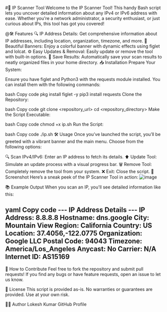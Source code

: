 #🚀 IP Scanner Tool
Welcome to the IP Scanner Tool! This handy Bash script lets you uncover detailed information about any IPv4 or IPv6 address with ease. Whether you're a network administrator, a security enthusiast, or just curious about IPs, this tool has got you covered!

@🛠 Features
🔍 IP Address Details: Get comprehensive information about IP addresses, including location, organization, timezone, and more.
🎨 Beautiful Banners: Enjoy a colorful banner with dynamic effects using figlet and lolcat.
⚙️ Easy Updates & Removal: Easily update or remove the tool with built-in options.
💾 Save Results: Automatically save your scan results to neatly organized files in your home directory.
📥 Installation
Prepare Your System:

Ensure you have figlet and Python3 with the requests module installed. You can install them with the following commands:

bash
Copy code
pkg install figlet -y
pip3 install requests
Clone the Repository:

bash
Copy code
git clone <repository_url>
cd <repository_directory>
Make the Script Executable:

bash
Copy code
chmod +x ip.sh
Run the Script:

bash
Copy code
./ip.sh
🛠 Usage
Once you’ve launched the script, you’ll be greeted with a vibrant banner and the main menu. Choose from the following options:

🔍 Scan IPv4/IPv6: Enter an IP address to fetch its details.
⬆️ Update Tool: Simulate an update process with a visual progress bar.
🗑 Remove Tool: Completely remove the tool from your system.
❌ Exit: Close the script.
🎨 Screenshot
Here’s a sneak peek of the IP Scanner Tool in action:
![image](https://github.com/user-attachments/assets/9091b40b-2abb-4f53-ace3-a915996f481f)


📚 Example Output
When you scan an IP, you'll see detailed information like this:

yaml
Copy code
--- IP Address Details ---
IP Address: 8.8.8.8
Hostname: dns.google
City: Mountain View
Region: California
Country: US
Location: 37.4056,-122.0775
Organization: Google LLC
Postal Code: 94043
Timezone: America/Los_Angeles
Anycast: No
Carrier: N/A
Internet ID: AS15169
----------------------------
🚀 How to Contribute
Feel free to fork the repository and submit pull requests! If you find any bugs or have feature requests, open an issue to let us know.

📜 License
This script is provided as-is. No warranties or guarantees are provided. Use at your own risk.

👨‍💻 Author
Lokesh Kumar
GitHub Profile
